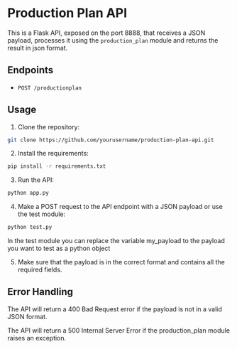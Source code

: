 # Production Plan API

This is a Flask API, exposed on the port 8888, that receives a JSON payload, processes it using the `production_plan` module and returns the result in json format.

## Endpoints

- `POST /productionplan`

## Usage

1. Clone the repository: 
```bash
git clone https://github.com/yourusername/production-plan-api.git
```
2. Install the requirements:
```bash
pip install -r requirements.txt
```
3. Run the API:
```bash
python app.py
```
4. Make a POST request to the API endpoint with a JSON 
payload or use the test module:
```bash
python test.py
```
In the test module you can replace the variable my_payload 
to the payload you want to test as a python object

5. Make sure that the payload is in the correct format and contains all the required fields.

## Error Handling
The API will return a 400 Bad Request error if the payload is not in a valid JSON format.

The API will return a 500 Internal Server Error if the production_plan module raises an exception.